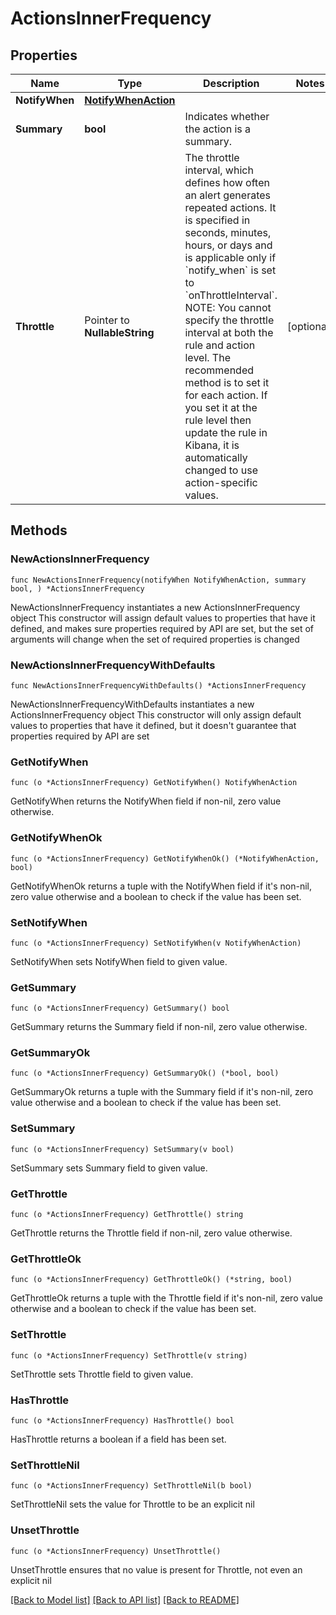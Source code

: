 # ActionsInnerFrequency

## Properties

Name | Type | Description | Notes
------------ | ------------- | ------------- | -------------
**NotifyWhen** | [**NotifyWhenAction**](NotifyWhenAction.md) |  | 
**Summary** | **bool** | Indicates whether the action is a summary. | 
**Throttle** | Pointer to **NullableString** | The throttle interval, which defines how often an alert generates repeated actions. It is specified in seconds, minutes, hours, or days and is applicable only if &#x60;notify_when&#x60; is set to &#x60;onThrottleInterval&#x60;. NOTE: You cannot specify the throttle interval at both the rule and action level. The recommended method is to set it for each action. If you set it at the rule level then update the rule in Kibana, it is automatically changed to use action-specific values.  | [optional] 

## Methods

### NewActionsInnerFrequency

`func NewActionsInnerFrequency(notifyWhen NotifyWhenAction, summary bool, ) *ActionsInnerFrequency`

NewActionsInnerFrequency instantiates a new ActionsInnerFrequency object
This constructor will assign default values to properties that have it defined,
and makes sure properties required by API are set, but the set of arguments
will change when the set of required properties is changed

### NewActionsInnerFrequencyWithDefaults

`func NewActionsInnerFrequencyWithDefaults() *ActionsInnerFrequency`

NewActionsInnerFrequencyWithDefaults instantiates a new ActionsInnerFrequency object
This constructor will only assign default values to properties that have it defined,
but it doesn't guarantee that properties required by API are set

### GetNotifyWhen

`func (o *ActionsInnerFrequency) GetNotifyWhen() NotifyWhenAction`

GetNotifyWhen returns the NotifyWhen field if non-nil, zero value otherwise.

### GetNotifyWhenOk

`func (o *ActionsInnerFrequency) GetNotifyWhenOk() (*NotifyWhenAction, bool)`

GetNotifyWhenOk returns a tuple with the NotifyWhen field if it's non-nil, zero value otherwise
and a boolean to check if the value has been set.

### SetNotifyWhen

`func (o *ActionsInnerFrequency) SetNotifyWhen(v NotifyWhenAction)`

SetNotifyWhen sets NotifyWhen field to given value.


### GetSummary

`func (o *ActionsInnerFrequency) GetSummary() bool`

GetSummary returns the Summary field if non-nil, zero value otherwise.

### GetSummaryOk

`func (o *ActionsInnerFrequency) GetSummaryOk() (*bool, bool)`

GetSummaryOk returns a tuple with the Summary field if it's non-nil, zero value otherwise
and a boolean to check if the value has been set.

### SetSummary

`func (o *ActionsInnerFrequency) SetSummary(v bool)`

SetSummary sets Summary field to given value.


### GetThrottle

`func (o *ActionsInnerFrequency) GetThrottle() string`

GetThrottle returns the Throttle field if non-nil, zero value otherwise.

### GetThrottleOk

`func (o *ActionsInnerFrequency) GetThrottleOk() (*string, bool)`

GetThrottleOk returns a tuple with the Throttle field if it's non-nil, zero value otherwise
and a boolean to check if the value has been set.

### SetThrottle

`func (o *ActionsInnerFrequency) SetThrottle(v string)`

SetThrottle sets Throttle field to given value.

### HasThrottle

`func (o *ActionsInnerFrequency) HasThrottle() bool`

HasThrottle returns a boolean if a field has been set.

### SetThrottleNil

`func (o *ActionsInnerFrequency) SetThrottleNil(b bool)`

 SetThrottleNil sets the value for Throttle to be an explicit nil

### UnsetThrottle
`func (o *ActionsInnerFrequency) UnsetThrottle()`

UnsetThrottle ensures that no value is present for Throttle, not even an explicit nil

[[Back to Model list]](../README.md#documentation-for-models) [[Back to API list]](../README.md#documentation-for-api-endpoints) [[Back to README]](../README.md)


